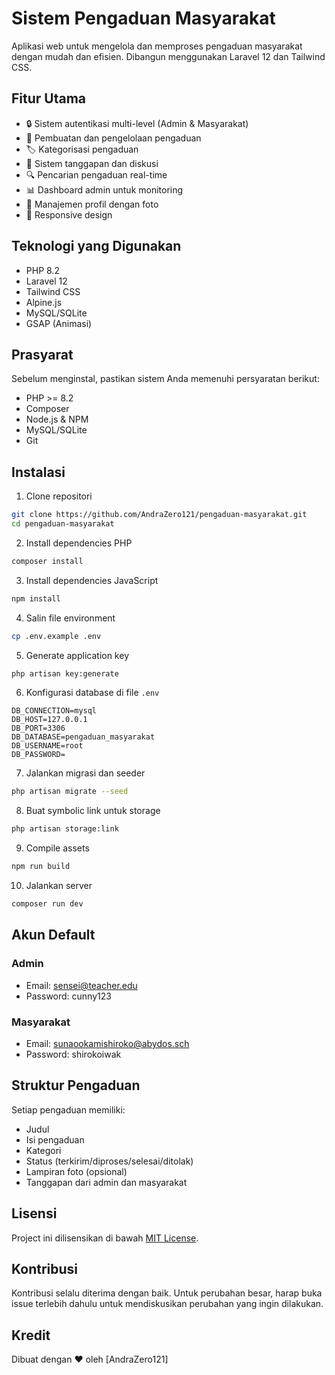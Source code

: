 # Sistem Pengaduan Masyarakat

Aplikasi web untuk mengelola dan memproses pengaduan masyarakat dengan mudah dan efisien. Dibangun menggunakan Laravel 12 dan Tailwind CSS.

## Fitur Utama

-   🔒 Sistem autentikasi multi-level (Admin & Masyarakat)
-   📝 Pembuatan dan pengelolaan pengaduan
-   🏷️ Kategorisasi pengaduan
-   💬 Sistem tanggapan dan diskusi
-   🔍 Pencarian pengaduan real-time
-   📊 Dashboard admin untuk monitoring
-   👤 Manajemen profil dengan foto
-   📱 Responsive design

## Teknologi yang Digunakan

-   PHP 8.2
-   Laravel 12
-   Tailwind CSS
-   Alpine.js
-   MySQL/SQLite
-   GSAP (Animasi)

## Prasyarat

Sebelum menginstal, pastikan sistem Anda memenuhi persyaratan berikut:

-   PHP >= 8.2
-   Composer
-   Node.js & NPM
-   MySQL/SQLite
-   Git

## Instalasi

1. Clone repositori

```bash
git clone https://github.com/AndraZero121/pengaduan-masyarakat.git
cd pengaduan-masyarakat
```

2. Install dependencies PHP

```bash
composer install
```

3. Install dependencies JavaScript

```bash
npm install
```

4. Salin file environment

```bash
cp .env.example .env
```

5. Generate application key

```bash
php artisan key:generate
```

6. Konfigurasi database di file `.env`

```env
DB_CONNECTION=mysql
DB_HOST=127.0.0.1
DB_PORT=3306
DB_DATABASE=pengaduan_masyarakat
DB_USERNAME=root
DB_PASSWORD=
```

7. Jalankan migrasi dan seeder

```bash
php artisan migrate --seed
```

8. Buat symbolic link untuk storage

```bash
php artisan storage:link
```

9. Compile assets

```bash
npm run build
```

10. Jalankan server

```bash
composer run dev
```

## Akun Default

### Admin

-   Email: sensei@teacher.edu
-   Password: cunny123

### Masyarakat

-   Email: sunaookamishiroko@abydos.sch
-   Password: shirokoiwak

## Struktur Pengaduan

Setiap pengaduan memiliki:

-   Judul
-   Isi pengaduan
-   Kategori
-   Status (terkirim/diproses/selesai/ditolak)
-   Lampiran foto (opsional)
-   Tanggapan dari admin dan masyarakat

## Lisensi

Project ini dilisensikan di bawah [MIT License](LICENSE).

## Kontribusi

Kontribusi selalu diterima dengan baik. Untuk perubahan besar, harap buka issue terlebih dahulu untuk mendiskusikan perubahan yang ingin dilakukan.

## Kredit

Dibuat dengan ❤️ oleh [AndraZero121]
